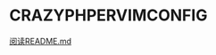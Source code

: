 # CRAZYPHPERVIMCONFIG


[阅读README.md](https://github.com/54853315/CRAZYPHPERVIMCONFIG/blob/master/vim配置/README.md)
